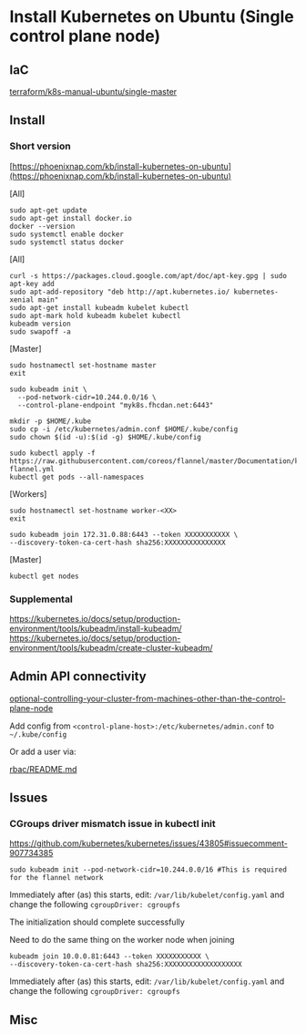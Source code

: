 # Install Kubernetes on Ubuntu (Single control plane node)

## IaC
[terraform/k8s-manual-ubuntu/single-master](../terraform/k8s-manual-ubuntu/single-master)

## Install

### Short version

[https://phoenixnap.com/kb/install-kubernetes-on-ubuntu](https://phoenixnap.com/kb/install-kubernetes-on-ubuntu)

[All]
```
sudo apt-get update
sudo apt-get install docker.io
docker --version
sudo systemctl enable docker
sudo systemctl status docker
```

[All]
```
curl -s https://packages.cloud.google.com/apt/doc/apt-key.gpg | sudo apt-key add
sudo apt-add-repository "deb http://apt.kubernetes.io/ kubernetes-xenial main"
sudo apt-get install kubeadm kubelet kubectl
sudo apt-mark hold kubeadm kubelet kubectl
kubeadm version
sudo swapoff -a
```

[Master]
```
sudo hostnamectl set-hostname master
exit

sudo kubeadm init \
  --pod-network-cidr=10.244.0.0/16 \
  --control-plane-endpoint "myk8s.fhcdan.net:6443"

mkdir -p $HOME/.kube
sudo cp -i /etc/kubernetes/admin.conf $HOME/.kube/config
sudo chown $(id -u):$(id -g) $HOME/.kube/config

sudo kubectl apply -f https://raw.githubusercontent.com/coreos/flannel/master/Documentation/kube-flannel.yml
kubectl get pods --all-namespaces
```

[Workers]
```
sudo hostnamectl set-hostname worker-<XX>
exit

sudo kubeadm join 172.31.0.88:6443 --token XXXXXXXXXXX \
--discovery-token-ca-cert-hash sha256:XXXXXXXXXXXXXXX
```

[Master]
```
kubectl get nodes
```

### Supplemental

https://kubernetes.io/docs/setup/production-environment/tools/kubeadm/install-kubeadm/
https://kubernetes.io/docs/setup/production-environment/tools/kubeadm/create-cluster-kubeadm/

## Admin API connectivity

[optional-controlling-your-cluster-from-machines-other-than-the-control-plane-node](https://kubernetes.io/docs/setup/production-environment/tools/kubeadm/create-cluster-kubeadm/#optional-controlling-your-cluster-from-machines-other-than-the-control-plane-node)

Add config from `<control-plane-host>:/etc/kubernetes/admin.conf` to `~/.kube/config`

Or add a user via:

[rbac/README.md](../../rbac/README.md)

## Issues

### CGroups driver mismatch issue in kubectl init

https://github.com/kubernetes/kubernetes/issues/43805#issuecomment-907734385

```
sudo kubeadm init --pod-network-cidr=10.244.0.0/16 #This is required for the flannel network
```

Immediately after (as) this starts, edit: `/var/lib/kubelet/config.yaml` and change the following
`cgroupDriver: cgroupfs`

The initialization should complete successfully 

Need to do the same thing on the worker node when joining
```
kubeadm join 10.0.0.81:6443 --token XXXXXXXXXXX \
--discovery-token-ca-cert-hash sha256:XXXXXXXXXXXXXXXXXXX
```

Immediately after (as) this starts, edit: `/var/lib/kubelet/config.yaml` and change the following
`cgroupDriver: cgroupfs`

## Misc
